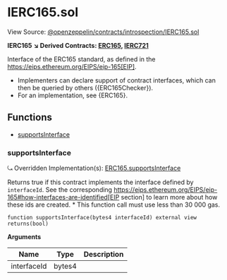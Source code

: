 # IERC165.sol

View Source: [@openzeppelin/contracts/introspection/IERC165.sol](https://github.com/Dapp-Wizards/Avastars-Contracts/blob/master/@openzeppelin/contracts/introspection/IERC165.sol)

**IERC165** 
**↘ Derived Contracts: [ERC165](ERC165.md), [IERC721](IERC721.md)**

Interface of the ERC165 standard, as defined in the
https://eips.ethereum.org/EIPS/eip-165[EIP].
 * Implementers can declare support of contract interfaces, which can then be
queried by others ({ERC165Checker}).
 * For an implementation, see {ERC165}.

## **Functions**

- [supportsInterface](#supportsinterface)

### supportsInterface

⤿ Overridden Implementation(s): [ERC165.supportsInterface](ERC165.md#supportsinterface)

Returns true if this contract implements the interface defined by
`interfaceId`. See the corresponding
https://eips.ethereum.org/EIPS/eip-165#how-interfaces-are-identified[EIP section]
to learn more about how these ids are created.
     * This function call must use less than 30 000 gas.

```solidity
function supportsInterface(bytes4 interfaceId) external view
returns(bool)
```

**Arguments**

| Name        | Type           | Description  |
| ------------- |------------- | -----|
| interfaceId | bytes4 |  | 

